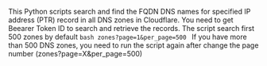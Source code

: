This Python scripts search and find the FQDN DNS names for specified IP address (PTR) record in all DNS zones in Cloudflare.
You need to get Beearer Token ID to search and retrieve the records. The script search first 500 zones by default ```bash zones?page=1&per_page=500 ```
If you have more than 500 DNS zones, you need to run the script again after change the page number (zones?page=X&per_page=500)

